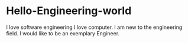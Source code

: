 # Hello-Engineering-world
I love software engineering
I love computer. I am new to the engineering field. I would like to be an exemplary Engineer.
